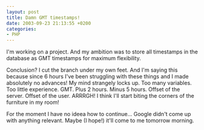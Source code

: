 ```yaml
---
layout: post
title: Damn GMT timestamps!
date: 2003-09-23 21:13:55 +0200
categories:
- PHP
---
```

I'm working on a project. And my ambition was to store all timestamps in the database as GMT timestamps for maximum flexibility.

Conclusion? I cut the branch under my own feet. And I'm saying this because since 6 hours I've been struggling with these things and I made absolutely no advances! My mind strangely locks up. Too many variables. Too little experience. GMT. Plus 2 hours. Minus 5 hours. Offset of the server. Offset of the user. ARRRGH! I think I'll start biting the corners of the furniture in my room!

For the moment I have no ideea how to continue... Google didn't come up with anything relevant. Maybe (I hope!) it'll come to me tomorrow morning.
